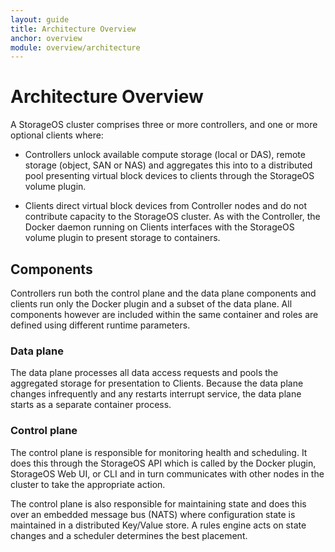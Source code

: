 ```yaml
---
layout: guide
title: Architecture Overview
anchor: overview
module: overview/architecture
---
```


# Architecture Overview

A StorageOS cluster comprises three or more controllers, and one or more optional clients where:

* Controllers unlock available compute storage (local or DAS), remote storage (object, SAN or NAS) and aggregates this into to a distributed pool presenting virtual block devices to clients through the StorageOS volume plugin.

* Clients direct virtual block devices from Controller nodes and do not contribute capacity to the StorageOS cluster.  As with the Controller, the Docker daemon running on Clients interfaces with the StorageOS volume plugin to present storage to containers.

## Components
Controllers run both the control plane and the data plane components and clients run only the Docker plugin and a subset of the data plane.  All components however are included within the same container and roles are defined using different runtime parameters.

### Data plane
The data plane processes all data access requests and pools the aggregated storage for presentation to Clients.  Because the data plane changes infrequently and any restarts interrupt service, the data plane starts as a separate container process.

### Control plane
The control plane is responsible for monitoring health and scheduling.  It does this through the StorageOS API which is called by the Docker plugin, StorageOS Web UI, or CLI and in turn communicates with other nodes in the cluster to take the appropriate action.

The control plane is also responsible for maintaining state and does this over an embedded message bus (NATS) where configuration state is maintained in a distributed Key/Value store.  A rules engine acts on state changes and a scheduler determines the best placement.

